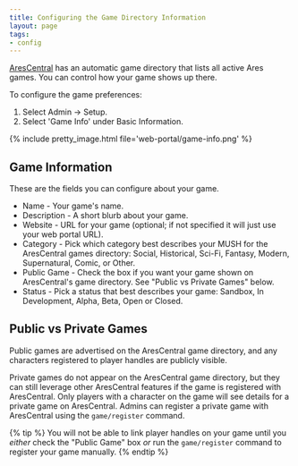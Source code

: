 ```yaml
---
title: Configuring the Game Directory Information
layout: page
tags:
- config
---
```


[AresCentral](https://arescentral.aresmush.com) has an automatic game directory that lists all active Ares games.  You can control how your game shows up there.

To configure the game preferences:

1. Select Admin -> Setup.
2. Select 'Game Info' under Basic Information.

{% include pretty_image.html file='web-portal/game-info.png' %}

## Game Information

These are the fields you can configure about your game.

* Name - Your game's name.
* Description - A short blurb about your game.
* Website - URL for your game (optional; if not specified it will just use your web portal URL).
* Category - Pick which category best describes your MUSH for the AresCentral games directory: Social, Historical, Sci-Fi, Fantasy, Modern, Supernatural, Comic, or Other.
* Public Game - Check the box if you want your game shown on AresCentral's game directory.  See "Public vs Private Games" below.
* Status - Pick a status that best describes your game: Sandbox, In Development, Alpha, Beta, Open or Closed.

## Public vs Private Games

Public games are advertised on the AresCentral game directory, and any characters registered to player handles are publicly visible.

Private games do not appear on the AresCentral game directory, but they can still leverage other AresCentral features if the game is registered with AresCentral.  Only players with a character on the game will see details for a private game on AresCentral.  Admins can register a private game with AresCentral using the `game/register` command. 

{% tip %}
You will not be able to link player handles on your game until you _either_ check the "Public Game" box _or_ run the `game/register` command to register your game manually.
{% endtip %}